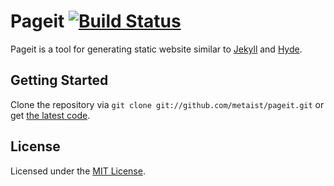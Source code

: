 # Pageit [![Build Status][ci-image]][ci-status]
Pageit is a tool for generating static website similar to [Jekyll][jekyll] and
[Hyde][hyde].

## Getting Started
Clone the repository via `git clone git://github.com/metaist/pageit.git`
or get [the latest code](https://github.com/metaist/pageit/zipball/master).

## License
Licensed under the [MIT License][osi-mit].

[ci-image]: https://secure.travis-ci.org/metaist/pageit.png
[ci-status]: http://travis-ci.org/metaist/pageit
[hyde]: https://github.com/lakshmivyas/hyde
[jekyll]: https://github.com/mojombo/jekyll
[osi-mit]: http://opensource.org/licenses/MIT
[semver]: http://semver.org/
